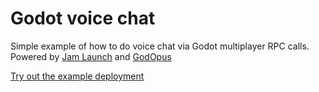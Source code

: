 # Godot voice chat

Simple example of how to do voice chat via Godot multiplayer RPC calls. Powered
by [Jam Launch](https://jamlaunch.com) and
[GodOpus](https://github.com/jam-launch/godopus)

[Try out the example deployment](https://jamchat.jamlaunch.net/)